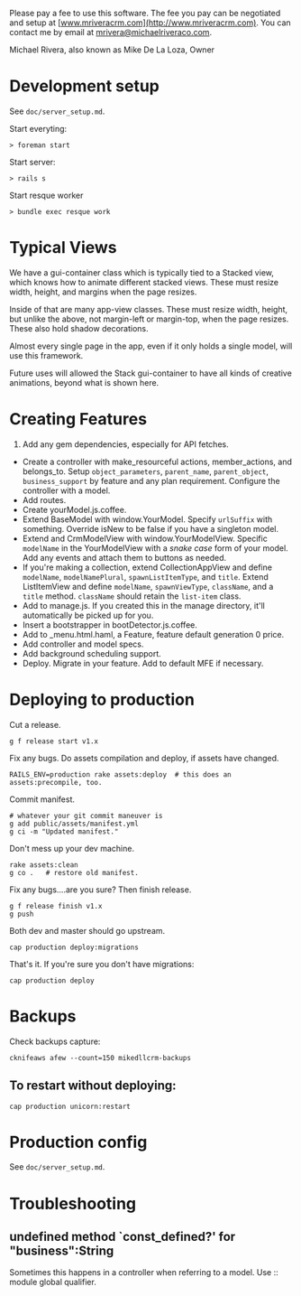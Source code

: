 
Please pay a fee to use this software. The fee you pay
can be negotiated and setup at [www.mriveracrm.com](http://www.mriveracrm.com).
You can contact me by email at mrivera@michaelriveraco.com.

Michael Rivera, also known as Mike De La Loza, Owner

# Development setup

See `doc/server_setup.md`.

Start everyting:

    > foreman start
    
Start server:

    > rails s

Start resque worker

    > bundle exec resque work

# Typical Views

  We have a gui-container class which is typically tied to a Stacked view,
  which knows how to animate different stacked views. These must
  resize width, height, and margins when the page resizes.
  
  Inside of that are many app-view classes. These must resize width,
  height, but unlike the above, not margin-left or margin-top, when
  the page resizes. These also hold shadow decorations.
  
  Almost every single page in the app, even if it only holds a single model,
  will use this framework.
  
  Future uses will allowed the Stack gui-container to have all kinds
  of creative animations, beyond what is shown here.

# Creating Features

  1. Add any gem dependencies, especially for API fetches.
  - Create a controller with make_resourceful actions, member_actions, and belongs_to.
  Setup `object_parameters`, `parent_name`, `parent_object`, `business_support`
  by feature and any plan requirement. Configure the controller with a model.
  - Add routes.
  - Create yourModel.js.coffee.
  - Extend BaseModel with window.YourModel. Specify `urlSuffix`
  with something. Override isNew to be false if you have a singleton model.
  - Extend and CrmModelView with window.YourModelView. Specific `modelName`
  in the YourModelView with a *snake case* form of your model. Add any events
  and attach them to buttons as needed.
  - If you're making a collection, extend CollectionAppView and define
  `modelName`, `modelNamePlural`, `spawnListItemType`, and `title`.
  Extend ListItemView and define `modelName`, `spawnViewType`, `className`,
  and a `title` method. `className` should retain the `list-item` class.
  - Add to manage.js. If you created this in the manage directory,
  it'll automatically be picked up for you.
  - Insert a bootstrapper in bootDetector.js.coffee.
  - Add to _menu.html.haml, a Feature, feature default generation 0 price.
  - Add controller and model specs.
  - Add background scheduling support.
  - Deploy. Migrate in your feature. Add to default MFE if necessary.
    
# Deploying to production

Cut a release.

    g f release start v1.x

Fix any bugs. Do assets compilation and deploy, if assets have changed.
    
    RAILS_ENV=production rake assets:deploy  # this does an assets:precompile, too.

Commit manifest.

    # whatever your git commit maneuver is
    g add public/assets/manifest.yml
    g ci -m "Updated manifest."
    
Don't mess up your dev machine.

    rake assets:clean
    g co .   # restore old manifest.

Fix any bugs....are you sure? Then finish release.

    g f release finish v1.x
    g push
    
Both dev and master should go upstream.

    cap production deploy:migrations

That's it. If you're sure you don't have migrations:

    cap production deploy

# Backups

Check backups capture:

    cknifeaws afew --count=150 mikedllcrm-backups

## To restart without deploying:

    cap production unicorn:restart

# Production config

See `doc/server_setup.md`.

# Troubleshooting

## undefined method `const_defined?' for "business":String

Sometimes this happens in a controller when referring
to a model. Use :: module global qualifier.
